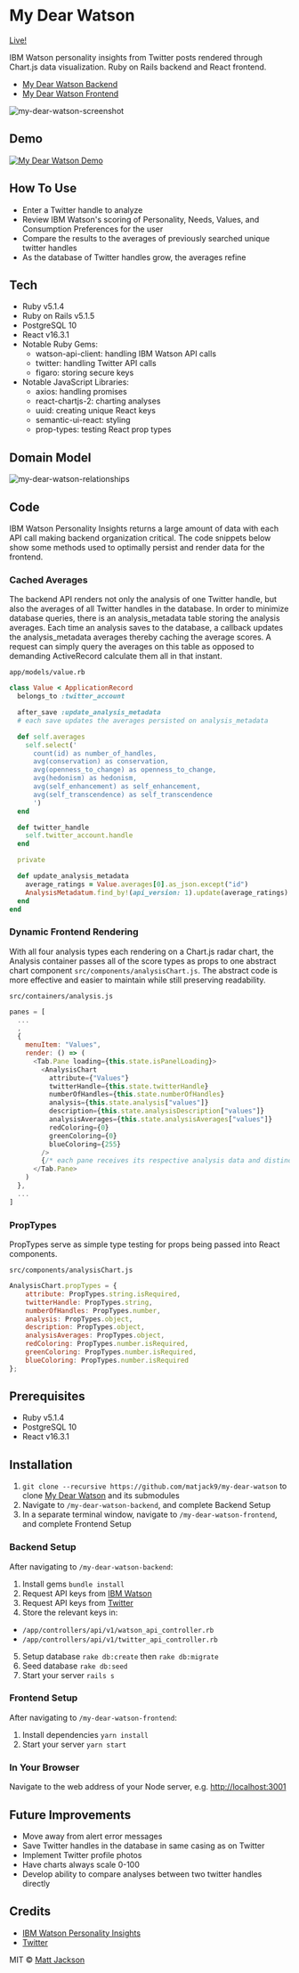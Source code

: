 # My Dear Watson

[Live!](https://matjack9.github.io/my-dear-watson-frontend/)

IBM Watson personality insights from Twitter posts rendered through Chart.js data visualization. Ruby on Rails backend and React frontend.

* [My Dear Watson Backend](https://github.com/matjack9/my-dear-watson-backend)
* [My Dear Watson Frontend](https://github.com/matjack9/my-dear-watson-frontend)

![my-dear-watson-screenshot](https://github.com/matjack9/my-dear-watson/blob/master/my-dear-watson-screenshot.png)

## Demo

[![My Dear Watson Demo](http://img.youtube.com/vi/GuJkazq79xg/0.jpg)](https://youtu.be/GuJkazq79xg)

## How To Use

* Enter a Twitter handle to analyze
* Review IBM Watson's scoring of Personality, Needs, Values, and Consumption Preferences for the user
* Compare the results to the averages of previously searched unique twitter handles
* As the database of Twitter handles grow, the averages refine

## Tech

* Ruby v5.1.4
* Ruby on Rails v5.1.5
* PostgreSQL 10
* React v16.3.1
* Notable Ruby Gems:
  * watson-api-client: handling IBM Watson API calls
  * twitter: handling Twitter API calls
  * figaro: storing secure keys
* Notable JavaScript Libraries:
  * axios: handling promises
  * react-chartjs-2: charting analyses
  * uuid: creating unique React keys
  * semantic-ui-react: styling
  * prop-types: testing React prop types

## Domain Model

![my-dear-watson-relationships](https://github.com/matjack9/my-dear-watson/blob/master/my-dear-watson-relationships.png)

## Code

IBM Watson Personality Insights returns a large amount of data with each API call making backend organization critical. The code snippets below show some methods used to optimally persist and render data for the frontend.

### Cached Averages

The backend API renders not only the analysis of one Twitter handle, but also the averages of all Twitter handles in the database. In order to minimize database queries, there is an analysis_metadata table storing the analysis averages. Each time an analysis saves to the database, a callback updates the analysis_metadata averages thereby caching the average scores. A request can simply query the averages on this table as opposed to demanding ActiveRecord calculate them all in that instant.

`app/models/value.rb`

```Ruby
class Value < ApplicationRecord
  belongs_to :twitter_account

  after_save :update_analysis_metadata
  # each save updates the averages persisted on analysis_metadata

  def self.averages
    self.select('
      count(id) as number_of_handles,
      avg(conservation) as conservation,
      avg(openness_to_change) as openness_to_change,
      avg(hedonism) as hedonism,
      avg(self_enhancement) as self_enhancement,
      avg(self_transcendence) as self_transcendence
      ')
  end

  def twitter_handle
    self.twitter_account.handle
  end

  private

  def update_analysis_metadata
    average_ratings = Value.averages[0].as_json.except("id")
    AnalysisMetadatum.find_by!(api_version: 1).update(average_ratings)
  end
end
```

### Dynamic Frontend Rendering

With all four analysis types each rendering on a Chart.js radar chart, the Analysis container passes all of the score types as props to one abstract chart component `src/components/analysisChart.js`. The abstract code is more effective and easier to maintain while still preserving readability.

`src/containers/analysis.js`

```JavaScript
panes = [
  ...
  ,
  {
    menuItem: "Values",
    render: () => (
      <Tab.Pane loading={this.state.isPanelLoading}>
        <AnalysisChart
          attribute={"Values"}
          twitterHandle={this.state.twitterHandle}
          numberOfHandles={this.state.numberOfHandles}
          analysis={this.state.analysis["values"]}
          description={this.state.analysisDescription["values"]}
          analysisAverages={this.state.analysisAverages["values"]}
          redColoring={0}
          greenColoring={0}
          blueColoring={255}
        />
        {/* each pane receives its respective analysis data and distinct styling as props from the container */}
      </Tab.Pane>
    )
  },
  ...
]
```

### PropTypes

PropTypes serve as simple type testing for props being passed into React components.

`src/components/analysisChart.js`

```JavaScript
AnalysisChart.propTypes = {
	attribute: PropTypes.string.isRequired,
	twitterHandle: PropTypes.string,
	numberOfHandles: PropTypes.number,
	analysis: PropTypes.object,
	description: PropTypes.object,
	analysisAverages: PropTypes.object,
	redColoring: PropTypes.number.isRequired,
	greenColoring: PropTypes.number.isRequired,
	blueColoring: PropTypes.number.isRequired
};
```

## Prerequisites

* Ruby v5.1.4
* PostgreSQL 10
* React v16.3.1

## Installation

1.  `git clone --recursive https://github.com/matjack9/my-dear-watson` to clone [My Dear Watson](https://github.com/matjack9/my-dear-watson) and its submodules
2.  Navigate to `/my-dear-watson-backend`, and complete Backend Setup
3.  In a separate terminal window, navigate to `/my-dear-watson-frontend`, and complete Frontend Setup

### Backend Setup

After navigating to `/my-dear-watson-backend`:

1.  Install gems `bundle install`
2.  Request API keys from [IBM Watson](https://console.bluemix.net/registration/?target=%2Fdeveloper%2Fwatson%2Fcreate-project%3Fservices%3Dpersonality_insights%26hideTours%3Dtrue&cm_mmc%3DOSocial_Tumblr-_-Watson%2BCore_Watson%2BCore%2B-%2BPlatform-_-WW_WW-_-wdc-ref%26cm_mmc%3DOSocial_Tumblr-_-Watson%2BCore_Watson%2BCore%2B-%2BPlatform-_-WW_WW-_-wdc-ref%26cm_mmca1%3D000000OF%26cm_mmca2%3D10000409)
3.  Request API keys from [Twitter](https://developer.twitter.com/)
4.  Store the relevant keys in:

* `/app/controllers/api/v1/watson_api_controller.rb`
* `/app/controllers/api/v1/twitter_api_controller.rb`

5.  Setup database `rake db:create` then `rake db:migrate`
6.  Seed database `rake db:seed`
7.  Start your server `rails s`

### Frontend Setup

After navigating to `/my-dear-watson-frontend`:

1.  Install dependencies `yarn install`
2.  Start your server `yarn start`

### In Your Browser

Navigate to the web address of your Node server, e.g. [http://localhost:3001](http://localhost:3001)

## Future Improvements

* Move away from alert error messages
* Save Twitter handles in the database in same casing as on Twitter
* Implement Twitter profile photos
* Have charts always scale 0-100
* Develop ability to compare analyses between two twitter handles directly

## Credits

* [IBM Watson Personality Insights](https://www.ibm.com/watson/services/personality-insights/)
* [Twitter](https://twitter.com/)

MIT © [Matt Jackson](https://www.linkedin.com/in/matjack/)
